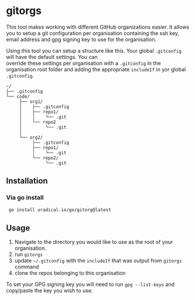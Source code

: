 # gitorgs

This tool makes working with different GitHub organizations easier. It allows you to setup a git configuration per
organisation containing the ssh key, email address and gpg signing key to use for the organisation. 

Using this tool you can setup a structure like this. Your global `.gitconfig` will have the default settings. You can  
override these settings per organisation with a `.gitconfig` in the organisation root folder and adding the 
appropriate `includeIf` in yor global `.gitconfig`.

```shell
~/
├── .gitconfig
└── code/
     ├── org1/
     │    ├── .gitconfig
     │    ├── repo1/
     │    │    └── .git
     │    └── repo2
     │         └── .git
     │
     └── org2/
          ├── .gitconfig
          ├── repo1/
          │    └── .git
          └── repo2/
               └── .git
```


## Installation

### Via go install
```bash
 go install uradical.io/go/gitorg@latest
```

## Usage
1. Navigate to the directory you would like to use as the root of your organisation.
1. run `gitorgs`
1. update `~/.gitconfig` with the `includeIf` that was output from `gitorgs` command
1. clone the repos belonging to this organisation

To set your GPG signing key you will need to run `gpg --list-keys` and copy/paste the key you wish to use. 